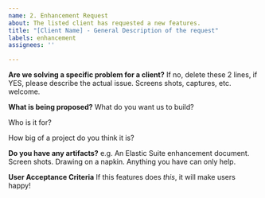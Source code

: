 ```yaml
---
name: 2. Enhancement Request
about: The listed client has requested a new features.
title: "[Client Name] - General Description of the request"
labels: enhancement
assignees: ''

---
```


**Are we solving a specific problem for a client?**
If no, delete these 2 lines, if YES, please describe the actual issue. Screens shots, captures, etc. welcome.

**What is being proposed?**
What do you want us to build?

Who is it for?

How big of a project do you think it is?

**Do you have any artifacts?**
e.g. An Elastic Suite enhancement document. Screen shots. Drawing on a napkin. Anything you have can only help.

**User Acceptance Criteria**
If this features does _this_, it will make users happy!
